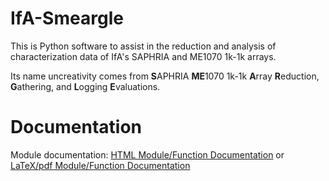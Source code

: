# IfA-Smeargle
This is Python software to assist in the reduction and analysis of characterization data of IfA's SAPHRIA and ME1070 1k-1k arrays.

Its name uncreativity comes from **S**APHRIA **ME**1070 1k-1k **A**rray **R**eduction, **G**athering, and **L**ogging **E**valuations.

# Documentation
Module documentation: [HTML Module/Function Documentation](https://psmd-iberutaru.github.io/IfA-Smeargle/) or [LaTeX/pdf Module/Function Documentation](https://github.com/psmd-iberutaru/IfA-Smeargle/tree/master/Documentation/_build/latex)
